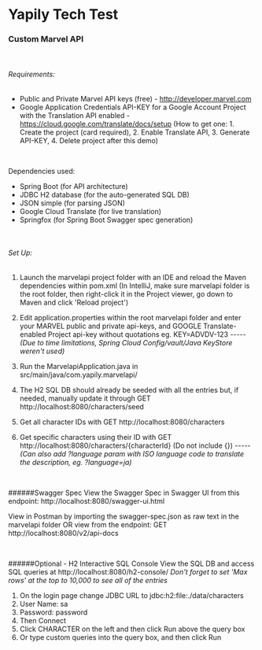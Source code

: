 # Yapily Tech Test
### Custom Marvel API
 
<br>

###### Requirements:

 * Public and Private Marvel API keys (free) - http://developer.marvel.com
 * Google Application Credentials API-KEY for a Google Account Project with the Translation API enabled - https://cloud.google.com/translate/docs/setup (How to get one: 1. Create the project (card required), 2. Enable Translate API, 3. Generate API-KEY, 4. Delete project after this demo)

<br>

Dependencies used:
 * Spring Boot (for API architecture)
 * JDBC H2 database (for the auto-generated SQL DB)
 * JSON simple (for parsing JSON)
 * Google Cloud Translate (for live translation)
 * Springfox (for Spring Boot Swagger spec generation)

<br>

###### Set Up:

1. Launch the marvelapi project folder with an IDE and reload the Maven dependencies within pom.xml (In IntelliJ, make sure marvelapi folder is the root folder, then right-click it in the Project viewer, go down to Maven and click 'Reload project')

2. Edit application.properties within the root marvelapi folder and enter your MARVEL public and private api-keys, and GOOGLE Translate-enabled Project api-key without quotations eg. KEY=ADVDV-123
 _----- (Due to time limitations, Spring Cloud Config/vault/Java KeyStore weren't used)_

3. Run the MarvelapiApplication.java in src/main/java/com.yapily.marvelapi/

4. The H2 SQL DB should already be seeded with all the entries but, if needed, manually update it through GET http://localhost:8080/characters/seed

5. Get all character IDs with GET http://localhost:8080/characters

6. Get specific characters using their ID with GET http://localhost:8080/characters/{characterId}  (Do not include {})
_----- (Can also add ?language param with ISO language code to translate the description, eg. ?language=ja)_

<br>
   

######Swagger Spec
View the Swagger Spec in Swagger UI from this endpoint: http://localhost:8080/swagger-ui.html 

View in Postman by importing the swagger-spec.json as raw text in the marvelapi folder OR view from the endpoint: GET http://localhost:8080/v2/api-docs 

<br>

######Optional - H2 Interactive SQL Console
View the SQL DB and access SQL queries at http://localhost:8080/h2-console/
_Don't forget to set 'Max rows' at the top to 10,000 to see all of the entries_
1. On the login page change JDBC URL to jdbc:h2:file:./data/characters
2. User Name: sa
3. Password: password
4. Then Connect
5. Click CHARACTER on the left and then click Run above the query box
6. Or type custom queries into the query box, and then click Run
